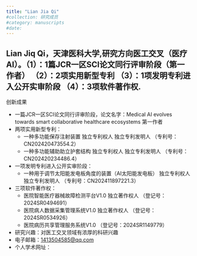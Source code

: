 ```yaml
---
title: "Lian Jia Qi"
#collection: 研究成员
#category: manuscripts
#date: 
---
```

Lian Jiq Qi，天津医科大学,研究方向医工交叉（医疗AI）。（1）：1篇JCR一区SCI论文同行评审阶段（第一作者） （2）：2项实用新型专利 （3）：1项发明专利进入公开实审阶段 （4）：3项软件著作权.
-
创新成果
 - 一篇JCR一区SCI论文同行评审阶段，论文名字：Medical AI evolves towards smart collaborative healthcare ecosystems 第一作者
 - 两项实用新型专利：
    - 一种多功能保存注射装置 独立专利权人 独立专利发明人 （专利号：CN202420473554.2）
    - 一种多功能辅助助立护套结构 独立专利权人 独立专利发明人 （专利号：CN202420234486.4）
 - 一项发明专利进入公开实审阶段：
    - 一种用于调节太阳能发电板角度的装置（AI太阳能发电板） 独立专利权人 独立专利发明人 （专利号：CN202411897221.3）
 - 三项软件著作权：
    - 医院智能医疗器械故障检测平台V1.0 独立著作权人 （登记号：2024SR0494691）
    - 医院病人数据采集管理系统V1.0 独立著作权人 （登记号：2024SR0534926）
    - 医院病历共享管理服务系统V1.0 （登记号：2024SR1149779）
 - 研究兴趣：对医工交叉领域有浓厚的科研兴趣
 - 电子邮箱：1413504585@qq.com
 - 个人学术网址：


